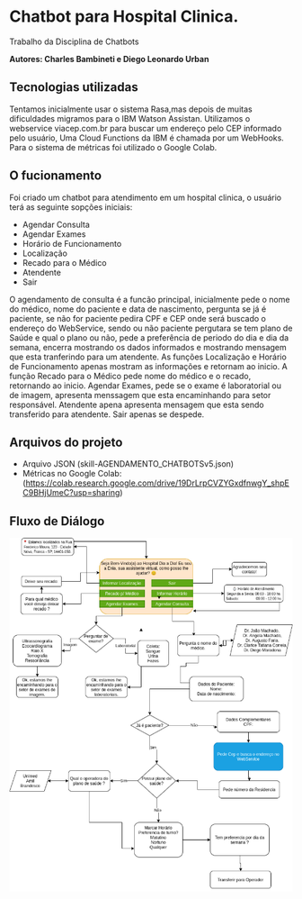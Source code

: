 # Chatbot para Hospital Clinica.
Trabalho da Disciplina de Chatbots


**Autores: Charles Bambineti e Diego Leonardo Urban**


## Tecnologias utilizadas
Tentamos inicialmente usar o sistema Rasa,mas depois de muitas dificuldades migramos para o IBM Watson Assistan.
Utilizamos o webservice viacep.com.br para buscar um endereço pelo CEP informado pelo usuário, Uma Cloud Functions da IBM é chamada por um  WebHooks.
Para o sistema de métricas foi utilizado o Google Colab.


## O fucionamento
Foi criado um chatbot para atendimento em um hospital clinica, o usuário terá  as seguinte sopções iniciais:
- Agendar Consulta
- Agendar Exames
- Horário de Funcionamento
- Localização
- Recado para o Médico
- Atendente
- Sair

O agendamento de consulta é a funcão principal, inicialmente pede o nome do médico, nome do paciente e data de nascimento, pergunta se já é paciente, se não for paciente pedira CPF e CEP onde será buscado o endereço do WebService, sendo ou não paciente pergutara se tem plano de Saúde e qual o plano ou não, pede a preferência de periodo do dia e dia da semana, encerra mostrando os dados informados e mostrando mensagem que esta tranferindo para um atendente.
As funções Localização e  Horário de Funcionamento apenas mostram as informações e retornam ao inicio. 
A função Recado para o Médico pede nome do médico e o recado, retornando ao inicio.
Agendar Exames, pede se o exame é laboratorial ou de imagem, apresenta menssagem que esta encaminhando para setor responsável.
Atendente apena apresenta mensagem que esta sendo transferido para atendente.
Sair apenas se despede.

## Arquivos do projeto

- Arquivo JSON  (skill-AGENDAMENTO_CHATBOTSv5.json)
- Métricas no Google Colab: (https://colab.research.google.com/drive/19DrLrpCVZYGxdfnwgY_shpEC9BHjUmeC?usp=sharing)

## Fluxo de Diálogo

![Fluxo de Diálogo](chatbot.png)
